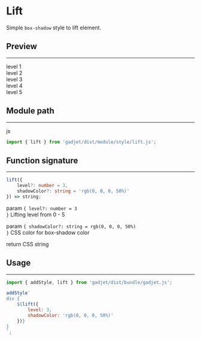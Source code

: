 # Lift

Simple `box-shadow` style to lift element.

## Preview
---
<div class="preview">
    <div class="lift lv-1">level 1</div>
    <div class="lift lv-2">level 2</div>
    <div class="lift lv-3">level 3</div>
    <div class="lift lv-4">level 4</div>
    <div class="lift lv-5">level 5</div>
</div>

## Module path
---
<el-code-title>js</el-code-title>
```js
import { lift } from 'gadjet/dist/module/style/lift.js';
```

## Function signature
---
```ts
lift({
    level?: number = 3,
    shadowColor?: string = 'rgb(0, 0, 0, 50%)'
}) => string;
```

<el-code-title>param <code>{ level?: number = 3 }</code></el-code-title>
<el-function-detail>
Lifting level from 0 - 5
</el-function-detail>

<el-code-title>param <code>{ shadowColor?: string = rgb(0, 0, 0, 50%) }</code></el-code-title>
<el-function-detail>
CSS color for box-shadow color
</el-function-detail>

<el-code-title>return</el-code-title>
<el-function-detail>
CSS string
</el-function-detail>

## Usage
---

```js
import { addStyle, lift } from 'gadjet/dist/bundle/gadjet.js';

addStyle`
div {
    ${lift({
        level: 3,
        shadowColor: 'rgb(0, 0, 0, 50%)'
    })}
}
`;
```
